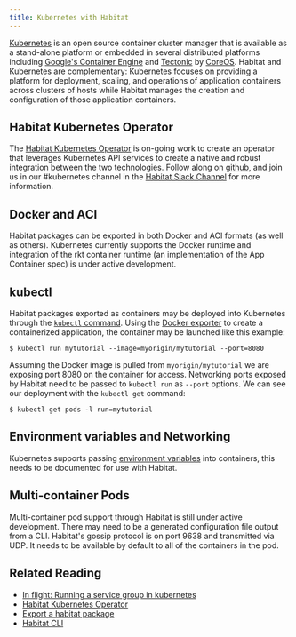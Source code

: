 ```yaml
---
title: Kubernetes with Habitat
---
```


[Kubernetes](http://kubernetes.io/) is an open source container cluster manager that is available as a stand-alone platform or embedded in several distributed platforms including [Google's Container Engine](https://cloud.google.com/container-engine/) and [Tectonic](https://tectonic.com/) by [CoreOS](https://coreos.com/). Habitat and Kubernetes are complementary: Kubernetes focuses on providing a platform for deployment, scaling, and operations of application containers across clusters of hosts while Habitat manages the creation and configuration of those application containers.

## Habitat Kubernetes Operator 

The [Habitat Kubernetes Operator](https://github.com/kinvolk/habitat-operator) is on-going work to create an operator that leverages Kubernetes API services to create a native and robust integration between the two technologies. Follow along on [github](https://github.com/kinvolk/habitat-operator), and join us in our #kubernetes channel in the [Habitat Slack Channel](https://slack.habitat.sh) for more information.

## Docker and ACI

Habitat packages can be exported in both Docker and ACI formats (as well as others). Kubernetes currently supports the Docker runtime and integration of the rkt container runtime (an implementation of the App Container spec) is under active development.

## kubectl

Habitat packages exported as containers may be deployed into Kubernetes through the [`kubectl` command](http://kubernetes.io/docs/user-guide/pods/single-container/). Using the [Docker exporter](/docs/run-packages-export) to create a containerized application, the container may be launched like this example:

```
$ kubectl run mytutorial --image=myorigin/mytutorial --port=8080
```

Assuming the Docker image is pulled from `myorigin/mytutorial` we are exposing port 8080 on the container for access. Networking ports exposed by Habitat need to be passed to `kubectl run` as `--port` options. We can see our deployment with the `kubectl get` command:

```
$ kubectl get pods -l run=mytutorial
```

## Environment variables and Networking

Kubernetes supports passing [environment variables](http://kubernetes.io/docs/user-guide/environment-guide/) into containers, this needs to be documented for use with Habitat.

## Multi-container Pods

Multi-container pod support through Habitat is still under active development. There may need to be a generated configuration file output from a CLI. Habitat's gossip protocol is on port 9638 and transmitted via UDP. It needs to be available by default to all of the containers in the pod.

## Related Reading 

* [In flight: Running a service group in kubernetes](https://github.com/habitat-sh/habitat/issues/2804)
* [Habitat Kubernetes Operator](https://github.com/kinvolk/habitat-operator)
* [Export a habitat package](/docs/run-packages-export)
* [Habitat CLI](/docs/habitat-cli)
